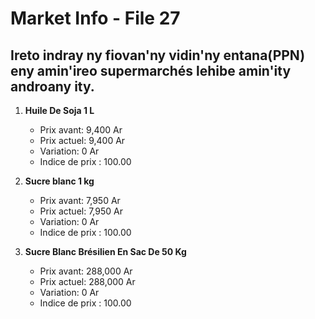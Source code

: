 # Market Info - File 27

## Ireto indray ny fiovan'ny vidin'ny entana(PPN) eny amin'ireo supermarchés lehibe amin'ity androany ity.

1. **Huile De Soja 1 L**
   - Prix avant: 9,400 Ar
   - Prix actuel: 9,400 Ar
   - Variation: 0 Ar
   - Indice de prix : 100.00

2. **Sucre blanc 1 kg**
   - Prix avant: 7,950 Ar
   - Prix actuel: 7,950 Ar
   - Variation: 0 Ar
   - Indice de prix : 100.00

3. **Sucre Blanc Brésilien En Sac De 50 Kg**
   - Prix avant: 288,000 Ar
   - Prix actuel: 288,000 Ar
   - Variation: 0 Ar
   - Indice de prix : 100.00


